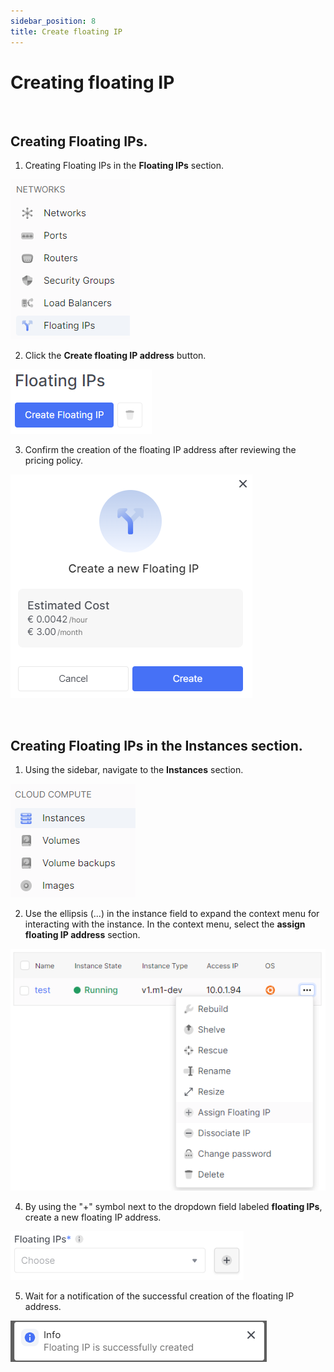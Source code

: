```yaml
---
sidebar_position: 8
title: Create floating IP
---
```



# Creating floating IP


<br />

## Creating **Floating IPs**.

1. Creating Floating IPs in the **Floating IPs** section.

![](../img/en/floating-ip/1.png)

2. Click the **Create floating IP address** button.

![](../img/en/floating-ip/2.png)

3. Confirm the creation of the floating IP address after reviewing the pricing policy.

![](../img/en/floating-ip/3.png)


<br />

## Creating Floating IPs in the **Instances** section.
1. Using the sidebar, navigate to the **Instances** section.

![](../img/en/floating-ip/16.png)

2. Use the ellipsis (...) in the instance field to expand the context menu for interacting with the instance. In the context menu, select the **assign floating IP address** section.

![](../img/en/floating-ip/4.png)

4. By using the "+" symbol next to the dropdown field labeled **floating IPs**, create a new floating IP address.

![](../img/en/floating-ip/5.png)

5. Wait for a notification of the successful creation of the floating IP address.

![](../img/en/floating-ip/6.png)